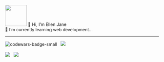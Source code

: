 <div>
<img height="69" width="71" alt="" border="0" src="https://img2.gimm.io/10035d57-b9eb-42b5-a4dc-e324489b994f/-/resize/142x138/img.png">
<span>👋 Hi, I’m Ellen Jane </span><br>
</div>
<div>
<span> 🌱 I’m currently learning web development...</span>
</div>
<hr>
<div>
<img src="https://www.codewars.com/users/ellenjane001/badges/small" alt="codewars-badge-small">
&nbsp;
<img src="https://gpvc.arturio.dev/ellenjane001">
<br>
<br>
<img src="https://github-readme-streak-stats.herokuapp.com?user=ellenjane001&theme=dark">
&nbsp;
<img src="https://github-readme-stats.vercel.app/api?username=ellenjane001&show_icons=true&theme=radical">
<!--- [![GitHub Streak](https://github-readme-streak-stats.herokuapp.com?user=ellenjane001&theme=dark)](https://git.io/streak-stats)-->
</div>

<!---
ellenjane001/ellenjane001 is a ✨ special ✨ repository because its `README.md` (this file) appears on your GitHub profile.
You can click the Preview link to take a look at your changes.
--->
